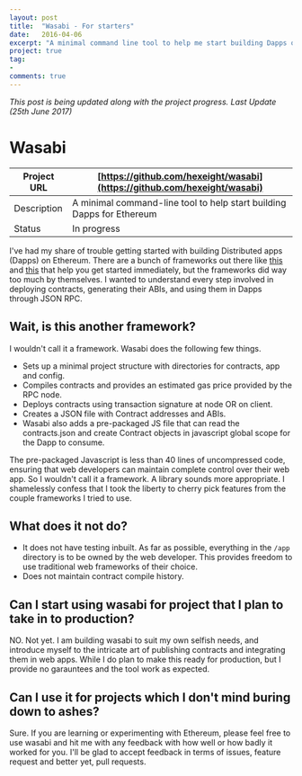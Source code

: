 ```yaml
---
layout: post
title:  "Wasabi - For starters"
date:   2016-04-06
excerpt: "A minimal command line tool to help me start building Dapps on Ethereum."
project: true
tag:
- 
comments: true
---
```


*This post is being updated along with the project progress. Last Update (25th June 2017)*

# Wasabi

| Project URL | [https://github.com/hexeight/wasabi](https://github.com/hexeight/wasabi) |
|-------------|--------------------------------------------------------------------------|
| Description | A minimal command-line tool to help start building Dapps for Ethereum    |
| Status      | In progress                                                              |

I've had my share of trouble getting started with building Distributed apps (Dapps) on Ethereum. There are a bunch of frameworks out there like [this](https://truffleframework.com) and [this](https://github.com/EMBARK) that help you get started immediately, but the frameworks did way too much by themselves. I wanted to understand every step involved in deploying contracts, generating their ABIs, and using them in Dapps through JSON RPC.

## Wait, is this another framework?

I wouldn't call it a framework. Wasabi does the following few things.

- Sets up a minimal project structure with directories for contracts, app and config.
- Compiles contracts and provides an estimated gas price provided by the RPC node.
- Deploys contracts using transaction signature at node OR on client.
- Creates a JSON file with Contract addresses and ABIs.
- Wasabi also adds a pre-packaged JS file that can read the contracts.json and create Contract objects in javascript global scope for the Dapp to consume.

The pre-packaged Javascript is less than 40 lines of uncompressed code, ensuring that web developers can maintain complete control over their web app. So I wouldn't call it a framework. A library sounds more appropriate. I shamelessly confess that I took the liberty to cherry pick features from the couple frameworks I tried to use.

## What does it not do?

- It does not have testing inbuilt. As far as possible, everything in the `/app` directory is to be owned by the web developer. This provides freedom to use traditional web frameworks of their choice.
- Does not maintain contract compile history.

## Can I start using wasabi for project that I plan to take in to production?

NO. Not yet. I am building wasabi to suit my own selfish needs, and introduce myself to the intricate art of publishing contracts and integrating them in web apps. While I do plan to make this ready for production, but I provide no garauntees and the tool work as expected.

## Can I use it for projects which I don't mind buring down to ashes?

Sure. If you are learning or experimenting with Ethereum, please feel free to use wasabi and hit me with any feedback with how well or how badly it worked for you. I'll be glad to accept feedback in terms of issues, feature request and better yet, pull requests.
